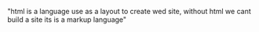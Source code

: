 "html is a language use as a layout to create wed site, without html we cant build a site its is a markup language" 
